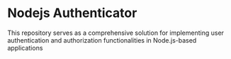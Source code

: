# Nodejs Authenticator
This repository serves as a comprehensive solution for implementing user authentication and authorization functionalities in Node.js-based applications
